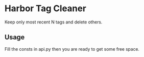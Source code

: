 # Harbor Tag Cleaner

Keep only most recent N tags and delete others.


## Usage

Fill the consts in api.py then you are ready to get some free space.
